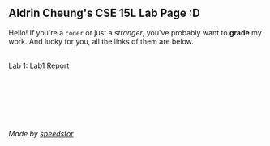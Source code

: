 ## Aldrin Cheung's CSE 15L Lab Page  :D
Hello! If you're a `coder` or just a *stranger*, you've probably want to **grade** my work. And lucky for you, all the links of them are below.
<br/>
<br/>

Lab 1: [Lab1 Report](./lab1-report.md)



<br/>
<br/>
<br/>
<br/>
<br/>

###### Made by [speedstor](https://speedstor.net)
